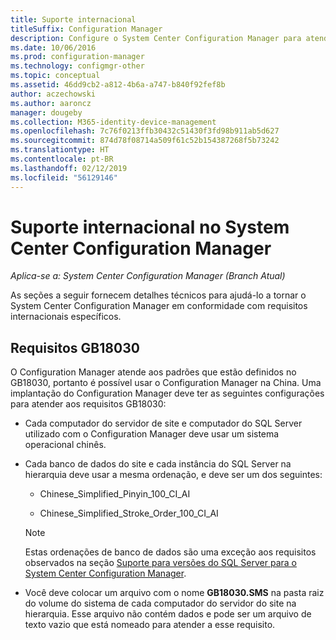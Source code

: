 ```yaml
---
title: Suporte internacional
titleSuffix: Configuration Manager
description: Configure o System Center Configuration Manager para atender a requisitos internacionais específicos.
ms.date: 10/06/2016
ms.prod: configuration-manager
ms.technology: configmgr-other
ms.topic: conceptual
ms.assetid: 46dd9cb2-a812-4b6a-a747-b840f92fef8b
author: aczechowski
ms.author: aaroncz
manager: dougeby
ms.collection: M365-identity-device-management
ms.openlocfilehash: 7c76f0213ffb30432c51430f3fd98b911ab5d627
ms.sourcegitcommit: 874d78f08714a509f61c52b154387268f5b73242
ms.translationtype: HT
ms.contentlocale: pt-BR
ms.lasthandoff: 02/12/2019
ms.locfileid: "56129146"
---
```

# <a name="international-support-in-system-center-configuration-manager"></a>Suporte internacional no System Center Configuration Manager

*Aplica-se a: System Center Configuration Manager (Branch Atual)*

As seções a seguir fornecem detalhes técnicos para ajudá-lo a tornar o System Center Configuration Manager em conformidade com requisitos internacionais específicos.  

## <a name="gb18030-requirements"></a>Requisitos GB18030  
 O Configuration Manager atende aos padrões que estão definidos no GB18030, portanto é possível usar o Configuration Manager na China. Uma implantação do Configuration Manager deve ter as seguintes configurações para atender aos requisitos GB18030:  

-   Cada computador do servidor de site e computador do SQL Server utilizado com o Configuration Manager deve usar um sistema operacional chinês.  

-   Cada banco de dados do site e cada instância do SQL Server na hierarquia deve usar a mesma ordenação, e deve ser um dos seguintes:  

    -   Chinese_Simplified_Pinyin_100_CI_AI  

    -   Chinese_Simplified_Stroke_Order_100_CI_AI  

    > [!NOTE]  
    >  Estas ordenações de banco de dados são uma exceção aos requisitos observados na seção [Suporte para versões do SQL Server para o System Center Configuration Manager](../../../core/plan-design/configs/support-for-sql-server-versions.md).  

-   Você deve colocar um arquivo com o nome **GB18030.SMS** na pasta raiz do volume do sistema de cada computador do servidor do site na hierarquia. Esse arquivo não contém dados e pode ser um arquivo de texto vazio que está nomeado para atender a esse requisito.  
